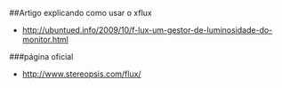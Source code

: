 ##Artigo explicando como usar o xflux
* http://ubuntued.info/2009/10/f-lux-um-gestor-de-luminosidade-do-monitor.html

###página oficial
* http://www.stereopsis.com/flux/